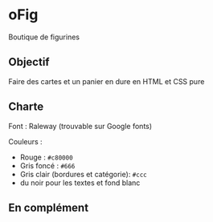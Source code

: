 # oFig

Boutique de figurines

## Objectif 

Faire des cartes et un panier en dure en HTML et CSS pure


## Charte

Font : Raleway (trouvable sur Google fonts)

Couleurs :
- Rouge : `#c80000`
- Gris foncé : `#666`
- Gris clair (bordures et catégorie): `#ccc`
- du noir pour les textes et fond blanc


## En complément
